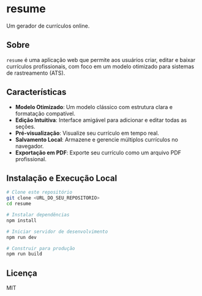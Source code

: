 # resume

Um gerador de currículos online.

## Sobre

`resume` é uma aplicação web que permite aos usuários criar, editar e baixar currículos profissionais, com foco em um modelo otimizado para sistemas de rastreamento (ATS).

## Características

- **Modelo Otimizado**: Um modelo clássico com estrutura clara e formatação compatível.
- **Edição Intuitiva**: Interface amigável para adicionar e editar todas as seções.
- **Pré-visualização**: Visualize seu currículo em tempo real.
- **Salvamento Local**: Armazene e gerencie múltiplos currículos no navegador.
- **Exportação em PDF**: Exporte seu currículo como um arquivo PDF profissional.

## Instalação e Execução Local

```bash
# Clone este repositório
git clone <URL_DO_SEU_REPOSITORIO>
cd resume

# Instalar dependências
npm install

# Iniciar servidor de desenvolvimento
npm run dev

# Construir para produção
npm run build
```

## Licença

MIT
